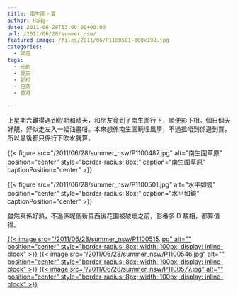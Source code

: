 ```yaml
---
title: 南生圍‧夏
author: HaNg~
date: 2011-06-28T13:00:00+00:00
url: /2011/06/28/summer_nsw/
featured_image: /files/2011/06/P1100501-800x198.jpg
categories:
  - 郊遊
tags:
  - 元朗
  - 夏天
  - 影相
  - 日落
  - 香港

---
```

上星期六難得遇到假期和晴天，和朋友竟到了南生圍行下，順便影下相。個日個天好靚，好似走左入一幅油畫咁。本來想係南生圍玩埋風箏，不過搵唔到係邊到買，所以最後都只係行下吹水就算。

{{< figure src="/2011/06/28/summer_nsw/P1100487.jpg" alt="南生圍草原" position="center" style="border-radius: 8px;" caption="南生圍草原" captionPosition="center" >}}

<!--more-->

{{< figure src="/2011/06/28/summer_nsw/P1100501.jpg" alt="水平如鏡" position="center" style="border-radius: 8px;" caption="水平如鏡" captionPosition="center" >}}

雖然真係好熱，不過係呢個新界西後花園被破壞之前，影番多 D 靚相，都算值得。

[{{< image src="/2011/06/28/summer_nsw/P1100515.jpg" alt="" position="center" style="border-radius: 8px; width: 100px; display: inline-block" >}}][1]
[{{< image src="/2011/06/28/summer_nsw/P1100546.jpg" alt="" position="center" style="border-radius: 8px; width: 100px; display: inline-block" >}}][2]
[{{< image src="/2011/06/28/summer_nsw/P1100577.jpg" alt="" position="center" style="border-radius: 8px; width: 100px; display: inline-block" >}}][3]

 [1]: /2011/06/28/summer_nsw/P1100515.jpg
 [2]: /2011/06/28/summer_nsw/P1100546.jpg
 [3]: /2011/06/28/summer_nsw/P1100577.jpg
